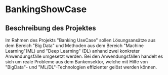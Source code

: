 # BankingShowCase

## Beschreibung des Projektes
Im Rahmen des Projekts "Banking UseCase" sollen Lösungsansätze aus dem Bereich "Big Data" und Methoden aus dem Bereich "Machine Learning"(ML) und "Deep Learning" (DL) anhand zwei konkreter Anwendungsfälle umgesetzt werden. Bei den Anwendungsfällen handelt es sich um reale Probleme aus dem Bankensektor, welche mit Hilfe von "BigData"- und "ML/DL"-Technologien effizienter gelöst werden können.